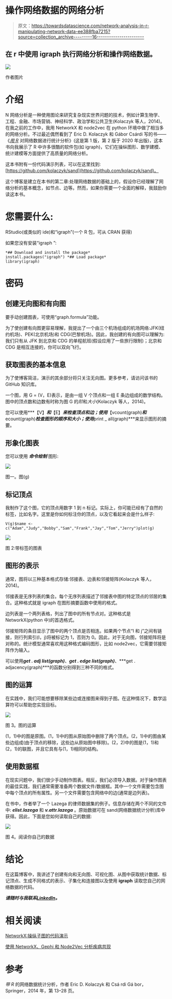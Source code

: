 # 操作网络数据的网络分析

> 原文：<https://towardsdatascience.com/network-analysis-in-r-manipulating-network-data-ee388fba7215?source=collection_archive---------16----------------------->

## 在 r 中使用 igraph 执行网络分析和操作网络数据。

![](img/a5319c3468fd6b1549a760a8b3f43332.png)

作者图片

# 介绍

N 网络分析是一种使用图论来研究复杂现实世界问题的技术，例如计算生物学、工程、金融、市场营销、神经科学、政治学和公共卫生(Kolaczyk 等人，2014)。在我之前的工作中，我用 NetworkX 和 node2vec 在 python 环境中做了相当多的网络分析。不过最近偶然看到了 Eric D. Kolaczyk 和 Gábor Csárdi 写的书——《[*用 R*](https://link.springer.com/book/10.1007/978-1-4939-0983-4) 对网络数据进行统计分析》(这是第 1 版，第 2 版于 2020 年出版)，这本书向我展示了 R 中许多很酷的软件包(如 igraph)，它们在操纵图形、数学建模、统计建模等方面提供了高质量的网络分析。

这本书附有一份代码演示列表，可以在这里找到:[https://github.com/kolaczyk/sand](https://github.com/kolaczyk/sand)。

这个博客是建立在本书的第二章:处理网络数据的基础上的，假设你已经理解了网络分析的基本概念，如节点、边等。然而，如果你需要一个全面的解释，我鼓励你读这本书。

# 您需要什么:

RStudio(或类似的 ide)和“igraph”(一个 R 包，可从 CRAN 获得)

如果您没有安装“igraph ”:

```
*## Download and install the package* 
install.packages("igraph") *## Load package* 
library(igraph)
```

# 密码

## 创建无向图和有向图

要手动创建图表，可使用“graph.formula”功能。

为了使创建有向图更容易理解，我提出了一个由三个机场组成的机场网络:JFK(纽约机场)、PEK(北京机场)和 CDG(巴黎机场)。因此，我创建的有向图可以理解为:我们只有从 JFK 到北京和 CDG 的单程航班(假设应用了一些旅行限制)；北京和 CDG 是相互连接的，你可以双向飞行。

## 获取图表的基本信息

为了使博客简洁，演示的其余部分将只关注无向图。更多参考，请访问该书的 GitHub 知识库。

一个图，用 G = (V，E)表示，是由一组 V 个顶点和一组 E 条边组成的数学结构。图中的顶点数和边数有时称为图 G 的*阶*和*大小*(Kolaczyk 等人，2014)。

您可以使用***【V】***和***【E】***来检查顶点和边；使用***【vcount(graph)***和***ecount(graph)***检查图形的顺序和大小；使用***print _ all(graph)***来显示图形的摘要。

## 形象化图表

您可以使用 ***命令绘制*** 图形:

![](img/51a04722c684fba4e5be6cf0cd0c7b18.png)

图一。图(g)

## 标记顶点

我制作了这个图，它的顶点用数字 1 到 n 标记。实际上，你可能已经有了自然的标签，比如名字。这里是你如何标注你的顶点，以及它看起来会是什么样子:

```
V(g)$name <-c("Adam","Judy","Bobby","Sam","Frank","Jay","Tom","Jerry")plot(g)
```

![](img/b6078f6955681536a4c3dd10bfb84066.png)

图 2:带标签的图表

## 图形的表示

通常，图将以三种基本格式存储:邻接表、边表和邻接矩阵(Kolaczyk 等人，2014)。

邻接表是无序列表的集合。每个无序列表描述了邻接表中图的特定顶点的邻居的集合。这种格式就是 igraph 在图形摘要函数中使用的格式。

边列表是一个两列表格，列出了图中的所有节点对。这种格式是 NetworkX(python 中)的首选格式。

邻接矩阵的条目显示了图中的两个顶点是否相连。如果两个节点“I 和 j”之间有链接，则行列索引(I，j)将被标记为 1，否则为 0。因此，对于无向图，邻接矩阵将是对称的。统计模型通常喜欢用这种格式编码图形，比如 node2vec，它需要邻接矩阵作为输入。

可以使用***get . adj list(graph)***、***get . edge list(graph)***、***get . adjacency(graph)***的函数分别得到三种不同的格式。

## 图的运算

在实践中，我们可能想要移除某些边或连接图来得到子图。在这种情况下，数学运算符可以帮助您实现目标。

![](img/25569edb8f20fee4384a578a2f9d8a3b.png)

图 3。图的运算

(1，1)中的图是原图。(1，1)中的图从原始图中删除了两个顶点。(2，1)中的图由某些边组成(由于顶点的移除，这些边从原始图中移除)。(2，2)中的图是(1，1)和(2，1)的联图，并且它具有与(1，1)相同的结构。

## 使用数据框

在现实问题中，我们很少手动制作图表。相反，我们必须导入数据。对于操作图表的最佳实践，我们通常需要准备两个数据文件/数据框。其中一个文件需要包含图中每个顶点的所有属性。另一个文件需要包含网络中的边(通常是边列表)。

在书中，作者举了一个 Lazega 的律师数据集的例子。信息存储在两个不同的文件中: ***elist.lazega*** 和 ***v.attr.lazega*** 。原始数据可在 sand(网络数据统计分析)库中获得。因此，下面是您如何读取自己的数据:

![](img/cce40cbdd15e6844919147773bd9df75.png)

图 4。阅读你自己的数据

# 结论

在这篇博客中，我讲述了创建有向和无向图、可视化图、从图中获取统计数据、标记顶点、生成不同格式的表示、子集化和连接图以及使用 **igraph** 读取您自己的网络数据的代码。

***请随时与我联系***[***LinkedIn***](https://www.linkedin.com/in/jinhangjiang/)***。***

# 相关阅读

[NetworkX:操纵子图的代码演示](/networkx-code-demo-for-manipulating-subgraphs-e45320581d13)

[使用 NetworkX、Gephi 和 Node2Vec 分析疾病共现](https://medium.com/analytics-vidhya/analyzing-disease-co-occurrence-using-networkx-gephi-and-node2vec-53941da35a0f)

# 参考

*带 R* 的网络数据统计分析，作者 Eric D. Kolaczyk 和 Csá rdi Gá bor，Springer，2014 年，第 13–28 页。